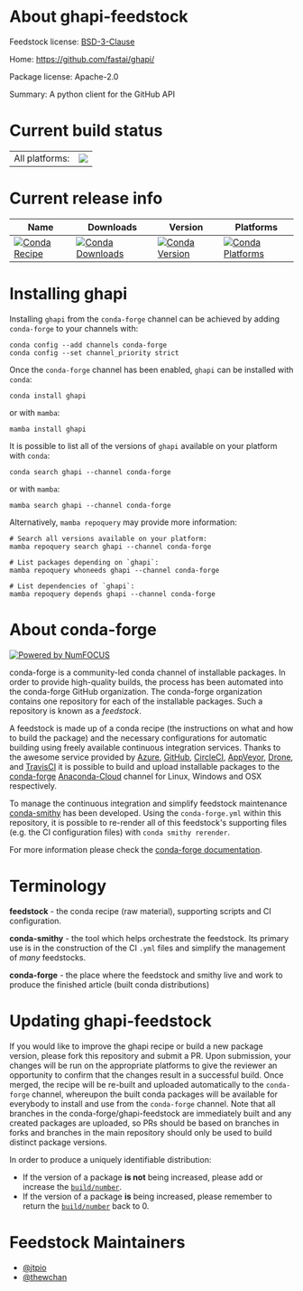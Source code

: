 About ghapi-feedstock
=====================

Feedstock license: [BSD-3-Clause](https://github.com/conda-forge/ghapi-feedstock/blob/main/LICENSE.txt)

Home: https://github.com/fastai/ghapi/

Package license: Apache-2.0

Summary: A python client for the GitHub API

Current build status
====================


<table><tr><td>All platforms:</td>
    <td>
      <a href="https://dev.azure.com/conda-forge/feedstock-builds/_build/latest?definitionId=15201&branchName=main">
        <img src="https://dev.azure.com/conda-forge/feedstock-builds/_apis/build/status/ghapi-feedstock?branchName=main">
      </a>
    </td>
  </tr>
</table>

Current release info
====================

| Name | Downloads | Version | Platforms |
| --- | --- | --- | --- |
| [![Conda Recipe](https://img.shields.io/badge/recipe-ghapi-green.svg)](https://anaconda.org/conda-forge/ghapi) | [![Conda Downloads](https://img.shields.io/conda/dn/conda-forge/ghapi.svg)](https://anaconda.org/conda-forge/ghapi) | [![Conda Version](https://img.shields.io/conda/vn/conda-forge/ghapi.svg)](https://anaconda.org/conda-forge/ghapi) | [![Conda Platforms](https://img.shields.io/conda/pn/conda-forge/ghapi.svg)](https://anaconda.org/conda-forge/ghapi) |

Installing ghapi
================

Installing `ghapi` from the `conda-forge` channel can be achieved by adding `conda-forge` to your channels with:

```
conda config --add channels conda-forge
conda config --set channel_priority strict
```

Once the `conda-forge` channel has been enabled, `ghapi` can be installed with `conda`:

```
conda install ghapi
```

or with `mamba`:

```
mamba install ghapi
```

It is possible to list all of the versions of `ghapi` available on your platform with `conda`:

```
conda search ghapi --channel conda-forge
```

or with `mamba`:

```
mamba search ghapi --channel conda-forge
```

Alternatively, `mamba repoquery` may provide more information:

```
# Search all versions available on your platform:
mamba repoquery search ghapi --channel conda-forge

# List packages depending on `ghapi`:
mamba repoquery whoneeds ghapi --channel conda-forge

# List dependencies of `ghapi`:
mamba repoquery depends ghapi --channel conda-forge
```


About conda-forge
=================

[![Powered by
NumFOCUS](https://img.shields.io/badge/powered%20by-NumFOCUS-orange.svg?style=flat&colorA=E1523D&colorB=007D8A)](https://numfocus.org)

conda-forge is a community-led conda channel of installable packages.
In order to provide high-quality builds, the process has been automated into the
conda-forge GitHub organization. The conda-forge organization contains one repository
for each of the installable packages. Such a repository is known as a *feedstock*.

A feedstock is made up of a conda recipe (the instructions on what and how to build
the package) and the necessary configurations for automatic building using freely
available continuous integration services. Thanks to the awesome service provided by
[Azure](https://azure.microsoft.com/en-us/services/devops/), [GitHub](https://github.com/),
[CircleCI](https://circleci.com/), [AppVeyor](https://www.appveyor.com/),
[Drone](https://cloud.drone.io/welcome), and [TravisCI](https://travis-ci.com/)
it is possible to build and upload installable packages to the
[conda-forge](https://anaconda.org/conda-forge) [Anaconda-Cloud](https://anaconda.org/)
channel for Linux, Windows and OSX respectively.

To manage the continuous integration and simplify feedstock maintenance
[conda-smithy](https://github.com/conda-forge/conda-smithy) has been developed.
Using the ``conda-forge.yml`` within this repository, it is possible to re-render all of
this feedstock's supporting files (e.g. the CI configuration files) with ``conda smithy rerender``.

For more information please check the [conda-forge documentation](https://conda-forge.org/docs/).

Terminology
===========

**feedstock** - the conda recipe (raw material), supporting scripts and CI configuration.

**conda-smithy** - the tool which helps orchestrate the feedstock.
                   Its primary use is in the construction of the CI ``.yml`` files
                   and simplify the management of *many* feedstocks.

**conda-forge** - the place where the feedstock and smithy live and work to
                  produce the finished article (built conda distributions)


Updating ghapi-feedstock
========================

If you would like to improve the ghapi recipe or build a new
package version, please fork this repository and submit a PR. Upon submission,
your changes will be run on the appropriate platforms to give the reviewer an
opportunity to confirm that the changes result in a successful build. Once
merged, the recipe will be re-built and uploaded automatically to the
`conda-forge` channel, whereupon the built conda packages will be available for
everybody to install and use from the `conda-forge` channel.
Note that all branches in the conda-forge/ghapi-feedstock are
immediately built and any created packages are uploaded, so PRs should be based
on branches in forks and branches in the main repository should only be used to
build distinct package versions.

In order to produce a uniquely identifiable distribution:
 * If the version of a package **is not** being increased, please add or increase
   the [``build/number``](https://docs.conda.io/projects/conda-build/en/latest/resources/define-metadata.html#build-number-and-string).
 * If the version of a package **is** being increased, please remember to return
   the [``build/number``](https://docs.conda.io/projects/conda-build/en/latest/resources/define-metadata.html#build-number-and-string)
   back to 0.

Feedstock Maintainers
=====================

* [@jtpio](https://github.com/jtpio/)
* [@thewchan](https://github.com/thewchan/)


